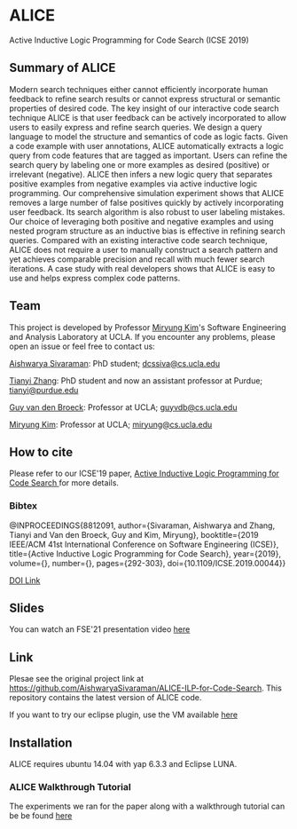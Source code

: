 # ALICE
Active Inductive Logic Programming for Code Search (ICSE 2019)

## Summary of ALICE 
Modern search techniques either cannot efficiently incorporate human feedback to refine search results or cannot express structural or semantic properties of desired code. The key insight of our interactive code search technique ALICE is that user feedback can be actively incorporated to allow users to easily express and refine search queries. We design a query language to model the structure and semantics of code as logic facts. Given a code example with user annotations, ALICE automatically extracts a logic query from code features that are tagged as important. Users can refine the search query by labeling one or more examples as desired (positive) or irrelevant (negative). ALICE then infers a new logic query that separates positive examples from negative examples via active inductive logic programming. Our comprehensive simulation experiment shows that ALICE removes a large number of false positives quickly by actively incorporating user feedback. Its search algorithm is also robust to user labeling mistakes. Our choice of leveraging both positive and negative examples and using nested program structure as an inductive bias is effective in refining search queries. Compared with an existing interactive code search technique, ALICE does not require a user to manually construct a search pattern and yet achieves comparable precision and recall with much fewer search iterations. A case study with real developers shows that ALICE is easy to use and helps express complex code patterns.

## Team 
This project is developed by Professor [Miryung Kim](http://web.cs.ucla.edu/~miryung/)'s Software Engineering and Analysis Laboratory at UCLA. 
If you encounter any problems, please open an issue or feel free to contact us:

[Aishwarya Sivaraman](https://scholar.google.com/citations?user=PXKLONAAAAAJ&hl=en): PhD student; dcssiva@cs.ucla.edu

[Tianyi Zhang](https://https://tianyi-zhang.github.io): PhD student and now an assistant professor at Purdue; tianyi@purdue.edu

[Guy van den Broeck](https://web.cs.ucla.edu/~guyvdb/): Professor at UCLA; guyvdb@cs.ucla.edu 

[Miryung Kim](http://web.cs.ucla.edu/~miryung/): Professor at UCLA; miryung@cs.ucla.edu

## How to cite 
Please refer to our ICSE'19 paper, [Active Inductive Logic Programming for Code Search
](http://web.cs.ucla.edu/~miryung/Publications/icse2019-alice.pdf) for more details. 
### Bibtex  

@INPROCEEDINGS{8812091,
  author={Sivaraman, Aishwarya and Zhang, Tianyi and Van den Broeck, Guy and Kim, Miryung},
  booktitle={2019 IEEE/ACM 41st International Conference on Software Engineering (ICSE)}, 
  title={Active Inductive Logic Programming for Code Search}, 
  year={2019},
  volume={},
  number={},
  pages={292-303},
  doi={10.1109/ICSE.2019.00044}}

[DOI Link](https://ieeexplore.ieee.org/document/8812091)

## Slides
You can watch an FSE'21 presentation video [here](http://web.cs.ucla.edu/~miryung/Publications/icse2019-alice-slides.pdf)

## Link
Plesae see the original project link at https://github.com/AishwaryaSivaraman/ALICE-ILP-for-Code-Search. 
This repository contains the latest version of ALICE code. 

If you want to try our eclipse plugin, use the VM available [here](https://ucla.box.com/s/yp952moxbcyd7mxollsnlkdfqm6weajd)

## Installation
ALICE requires ubuntu 14.04 with yap 6.3.3 and Eclipse LUNA.

### ALICE Walkthrough Tutorial 

The experiments we ran for the paper along with a walkthrough tutorial can be be found [here](https://ucla.box.com/s/hiqhjq3qdocnkqme7bo0fqrckkupfp2h)
